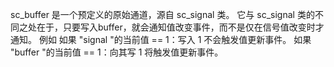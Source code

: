 sc_buffer 是一个预定义的原始通道，源自 sc_signal 类。
它与 sc_signal 类的不同之处在于，只要写入buffer，就会通知值改变事件，而不是仅在信号值改变时才通知。
例如
如果 "signal "的当前值 == 1：写入 1 不会触发值更新事件。
如果 "buffer "的当前值 == 1：向其写 1 将触发值更新事件。